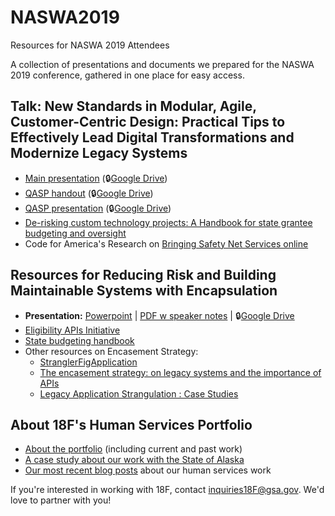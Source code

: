 # NASWA2019
Resources for NASWA 2019 Attendees

A collection of presentations and documents we prepared for the NASWA 2019 conference, gathered in one place for easy access.

## Talk: New Standards in Modular, Agile, Customer-Centric Design: Practical Tips to Effectively Lead Digital Transformations and Modernize Legacy Systems

- [Main presentation]() (🔒[Google Drive](https://docs.google.com/presentation/d/1zkOMO0CWRzmLyr5nwqMWOvLyya0m0JQsQ7uMHpJOtu4/edit#slide=id.g6080df8e9b_0_576))
- [QASP handout](https://github.com/18F/mesc2019/blob/master/workshop-legacy-modernization/qasp-handout.pdf) (🔒[Google Drive](https://docs.google.com/document/d/1kTSEHCe9oeon8zbERDCSlfNNVGrnWmy4FCXJuP7NBdM/edit))
- [QASP presentation](https://github.com/18F/mesc2019/blob/master/workshop-legacy-modernization/qasp-presentation.pptx) (🔒[Google Drive](https://docs.google.com/presentation/d/1ogoDFPQdxqTi7-BV0ZjjCUtvufcesNeX_UJ4cIMnIqk/edit))
- [De-risking custom technology projects: A Handbook for state grantee budgeting and oversight](https://github.com/18F/technology-budgeting/blob/master/handbook.md)
- Code for America's Research on [Bringing Safety Net Services online](https://www.codeforamerica.org/programs/integrated-benefits/bringing-social-safety-net-benefits-online)

## Resources for Reducing Risk and Building Maintainable Systems with Encapsulation

- **Presentation:** [Powerpoint](talk-encasement/MESC-Encasement.pptx) | [PDF w speaker notes](talk-encasement/MESC-Encasement-w-notes.pdf) | 🔒[Google Drive](https://docs.google.com/presentation/d/1QQsFkHxRG4n8tAJlhIwreM3_Vy9rpv4lz-1txw-wy8I/edit#slide=id.p)
- [Eligibility APIs Initiative](https://github.com/18F/eligibility-rules-service/blob/master/README.md)
- [State budgeting handbook](https://github.com/18F/technology-budgeting/blob/master/handbook.md)
- Other resources on Encasement Strategy:
    - [StranglerFigApplication](https://martinfowler.com/bliki/StranglerFigApplication.html)
    - [The encasement strategy: on legacy systems and the importance of APIs](https://18f.gsa.gov/2014/09/08/the-encasement-strategy-on-legacy-systems-and-the/)
    - [Legacy Application Strangulation : Case Studies](https://paulhammant.com/2013/07/14/legacy-application-strangulation-case-studies/)

## About 18F's Human Services Portfolio

- [About the portfolio](https://github.com/18F/human-services/#18fs-human-services-portfolio) (including current and past work)
- [A case study about our work with the State of Alaska](https://18f.gsa.gov/what-we-deliver/alaska-dhss/)
- [Our most recent blog posts](https://18f.gsa.gov/tags/health-and-human-services/) about our human services work

If you're interested in working with 18F, contact inquiries18F@gsa.gov. We'd love to partner with you!
